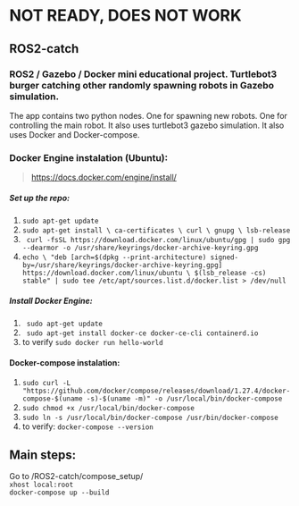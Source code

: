 # NOT READY, DOES NOT WORK
## ROS2-catch
### ROS2 / Gazebo / Docker mini educational project. Turtlebot3 burger catching other randomly spawning robots in Gazebo simulation.

The app contains two python nodes. One for spawning new robots. One for controlling the main robot.
It also uses turtlebot3 gazebo simulation.
It also uses Docker and Docker-compose.

### Docker Engine instalation (Ubuntu):
> https://docs.docker.com/engine/install/

##### Set up the repo:
1. `sudo apt-get update`
2. `sudo apt-get install \
    ca-certificates \
    curl \
    gnupg \
    lsb-release`
3. ` curl -fsSL https://download.docker.com/linux/ubuntu/gpg | sudo gpg --dearmor -o /usr/share/keyrings/docker-archive-keyring.gpg`
4. `echo \
  "deb [arch=$(dpkg --print-architecture) signed-by=/usr/share/keyrings/docker-archive-keyring.gpg] https://download.docker.com/linux/ubuntu \
  $(lsb_release -cs) stable" | sudo tee /etc/apt/sources.list.d/docker.list > /dev/null`
##### Install Docker Engine:
1. ` sudo apt-get update`
2. ` sudo apt-get install docker-ce docker-ce-cli containerd.io`
3. to verify `sudo docker run hello-world`

#### Docker-compose instalation:
1. `sudo curl -L "https://github.com/docker/compose/releases/download/1.27.4/docker-compose-$(uname -s)-$(uname -m)" -o /usr/local/bin/docker-compose`
2. `sudo chmod +x /usr/local/bin/docker-compose`
3. `sudo ln -s /usr/local/bin/docker-compose /usr/bin/docker-compose`
4. to verify: `docker-compose --version`

## Main steps:
Go to /ROS2-catch/compose_setup/ \
`xhost local:root` \
`docker-compose up --build`
